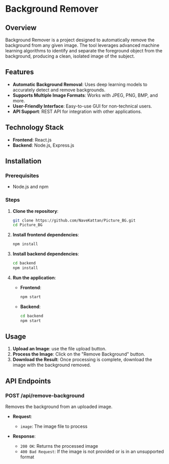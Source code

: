 # Background Remover

## Overview

Background Remover is a project designed to automatically remove the background from any given image. The tool leverages advanced machine learning algorithms to identify and separate the foreground object from the background, producing a clean, isolated image of the subject.

## Features

- **Automatic Background Removal**: Uses deep learning models to accurately detect and remove backgrounds.
- **Supports Multiple Image Formats**: Works with JPEG, PNG, BMP, and more.
- **User-Friendly Interface**: Easy-to-use GUI for non-technical users.
- **API Support**: REST API for integration with other applications.

## Technology Stack

- **Frontend**: React.js
- **Backend**: Node.js, Express.js

## Installation

### Prerequisites

- Node.js and npm

### Steps

1. **Clone the repository**:

   ```bash
   git clone https://github.com/NaveKattan/Picture_BG.git
   cd Picture_BG
   ```

2. **Install frontend dependencies**:

   ```bash
   npm install
   ```

3. **Install backend dependencies**:

   ```bash
   cd backend
   npm install
   ```

4. **Run the application**:
   - **Frontend**:
     ```bash
     npm start
     ```
   - **Backend**:
     ```bash
     cd backend
     npm start
     ```

## Usage

1. **Upload an Image**: use the file upload button.
2. **Process the Image**: Click on the "Remove Background" button.
3. **Download the Result**: Once processing is complete, download the image with the background removed.

## API Endpoints

### POST /api/remove-background

Removes the background from an uploaded image.

- **Request**:

  - `image`: The image file to process

- **Response**:
  - `200 OK`: Returns the processed image
  - `400 Bad Request`: If the image is not provided or is in an unsupported format
